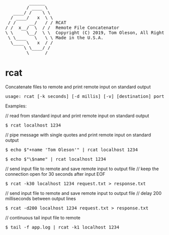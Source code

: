 <pre>
         ______
        / ____ \
   ____/ /    \ \
  / ____/   x  \ \
 / /     __/   / / RCAT
/ /  x__/  \  / /  Remote File Concatenator
\ \     \__/  \ \  Copyright (C) 2019, Tom Oleson, All Rights Reserved.
 \ \____   \   \ \ Made in the U.S.A.
  \____ \   x  / /
       \ \____/ /
        \______/
</pre>


# rcat
Concatenate files to remote and print remote input on standard output


<pre>usage: rcat [-k seconds] [-d millis] [-v] [destination] port [FILE]...</pre>

Examples:

// read from standard input and print remote input on standard output
<pre>$ rcat localhost 1234 </pre>


// pipe message with single quotes and print remote input on standard output
<pre>$ echo $"+name 'Tom Oleson'" | rcat localhost 1234 </pre>
<pre>$ echo $"\$name" | rcat localhost 1234 </pre>

// send input file to remote and save remote input to output file
// keep the connection open for 30 seconds after input EOF
<pre>$ rcat -k30 localhost 1234 request.txt > response.txt</pre>


// send input file to remote and save remote input to output file
// delay 200 milliseconds between output lines
<pre>$ rcat -d200 localhost 1234 request.txt > response.txt</pre>

// continuous tail input file to remote
<pre>$ tail -f app.log | rcat -k1 localhost 1234</pre>




